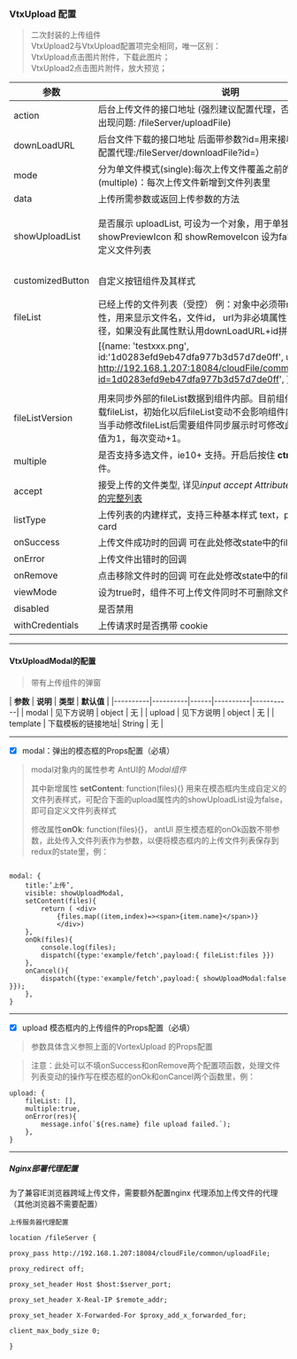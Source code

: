 ### VtxUpload 配置

> 二次封装的上传组件  
> VtxUpload2与VtxUpload配置项完全相同，唯一区别：  
> VtxUpload点击图片附件，下载此图片；  
> VtxUpload2点击图片附件，放大预览；

| **参数**         | **说明**   | **类型** | **默认值**  |
|-------|-----|--------|-------|
| action  | 后台上传文件的接口地址 (强烈建议配置代理，否则IE9跨域上传会出现问题: /fileServer/uploadFile)  | string    |   |
| downLoadURL      | 后台文件下载的接口地址 后面带参数?id=用来接收文件id （同建议配置代理:/fileServer/downloadFile?id=） | string ||
| mode             | 分为单文件模式(single):每次上传文件覆盖之前的文件, 多文件模式(multiple)：每次上传文件新增到文件列表里  | string   | ‘multiple’ |
| data             | 上传所需参数或返回上传参数的方法| object\|function(file)                                             | 无                                                             |
| showUploadList   | 是否展示 uploadList, 可设为一个对象，用于单独设定 showPreviewIcon 和 showRemoveIcon 设为false可配合fileList自定义文件列表 | Boolean or { showPreviewIcon?: boolean, showRemoveIcon?: boolean } | true|
| customizedButton | 自定义按钮组件及其样式| React组件 or DOM字符串| 无 |
| fileList         | 已经上传的文件列表（受控） 例：对象中必须带name, id两个属性，用来显示文件名，文件id， url为非必填属性，表示文件下载路径，如果没有此属性默认用downLoadURL+id拼接| object[]| []|
|| [{name: 'testxxx.png', id:'1d0283efd9eb47dfa977b3d57d7de0ff', url: http://192.168.1.207:18084/cloudFile/common/downloadFile?id=1d0283efd9eb47dfa977b3d57d7de0ff', }]|
||
| fileListVersion  | 用来同步外部的fileList数据到组件内部。目前组件只有初始化时加载fileList，初始化以后fileList变动不会影响组件内部状态及数据。当手动修改fileList后需要组件同步展示时可修改此参数，建议初始值为1，每次变动+1。| Number| 无|
| multiple         | 是否支持多选文件，ie10+ 支持。开启后按住 **ctrl** 可选择多个文件。| boolean| false|
| accept           | 接受上传的文件类型, 详见*input accept Attribute,* [标准 MIME 类型的完整列表](http://www.iana.org/assignments/media-types/)| string| 无 |
| listType         | 上传列表的内建样式，支持三种基本样式 text，picture，picture-card| string                                                             | 'text'|
| onSuccess        | 上传文件成功时的回调 可在此处修改state中的fileList| Function(file)                                                     | 无 |
| onError          | 上传文件出错时的回调| Function(file)                                                     | 无 |
| onRemove         | 点击移除文件时的回调 可在此处修改state中的fileList| Function(file)                                                     | 无 |
| viewMode         | 设为true时，组件不可上传文件同时不可删除文件，处于浏览模式| boolean                                                            | 无 |
| disabled         | 是否禁用| boolean                                                            | false|
| withCredentials  | 上传请求时是否携带 cookie| boolean| false|


---

#### VtxUploadModal的配置

> 带有上传组件的弹窗

| **参数**  | **说明** | **类型** | **默认值** |
|----------|----------|------|----------|-----------|
| modal    | 见下方说明 | object   | 无         |
| upload   | 见下方说明 | object   | 无         |
| template | 下载模板的链接地址| String   | 无         |

---
- [x] modal：弹出的模态框的Props配置（必填）

> modal对象内的属性参考 AntUI的 *Modal组件* 
>
> 其中新增属性 **setContent**: function(files){} 
> 用来在模态框内生成自定义的文件列表样式，可配合下面的upload属性内的showUploadList设为false，即可自定义文件列表样式 
>
> 修改属性**onOk**: function(files){}， 
> antUI 原生模态框的onOk函数不带参数，此处传入文件列表作为参数，以便将模态框内的上传文件列表保存到redux的state里，例： 

```

modal: { 
    title:’上传’, 
    visible: showUploadModal, 
    setContent(files){ 
        return ( <div> 
            {files.map((item,index)=><span>{item.name}</span>)} 
            </div>) 
    }, 
    onOk(files){ 
        console.log(files); 
        dispatch({type:'example/fetch',payload:{ fileList:files }}) 
    }, 
    onCancel(){ 
        dispatch({type:'example/fetch',payload:{ showUploadModal:false }}); 
    },
}
```
---
- [x] upload  模态框内的上传组件的Props配置（必填）

> 参数具体含义参照上面的VortexUpload 的Props配置

> 注意：此处可以不填onSuccess和onRemove两个配置项函数，处理文件列表变动的操作写在模态框的onOk和onCancel两个函数里，例：

```
upload: { 
    fileList: [], 
    multiple:true, 
    onError(res){ 
        message.info(`${res.name} file upload failed.`); 
    }, 
}
```


---

##### Nginx部署代理配置

为了兼容IE浏览器跨域上传文件，需要额外配置nginx
代理添加上传文件的代理（其他浏览器不需要配置）

```
上传服务器代理配置

location /fileServer {

proxy_pass http://192.168.1.207:18084/cloudFile/common/uploadFile;

proxy_redirect off;

proxy_set_header Host $host:$server_port;

proxy_set_header X-Real-IP $remote_addr;

proxy_set_header X-Forwarded-For $proxy_add_x_forwarded_for;

client_max_body_size 0;

}
```
